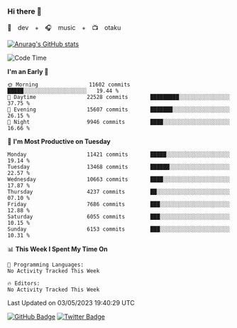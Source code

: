 ### Hi there 👋

🚀　dev　+　🎧　music　+　📺　otaku


[![Anurag's GitHub stats](https://github-readme-stats.vercel.app/api?username=koheitasaka&count_private=true&show_icons=true&theme=monokai)](https://github.com/koheitasaka/github-readme-stats)

<!--START_SECTION:waka-->
![Code Time](http://img.shields.io/badge/Code%20Time-1%2C161%20hrs%2023%20mins-blue)

**I'm an Early 🐤** 

```text
🌞 Morning                11602 commits       █████░░░░░░░░░░░░░░░░░░░░   19.44 % 
🌆 Daytime                22528 commits       █████████░░░░░░░░░░░░░░░░   37.75 % 
🌃 Evening                15607 commits       ███████░░░░░░░░░░░░░░░░░░   26.15 % 
🌙 Night                  9946 commits        ████░░░░░░░░░░░░░░░░░░░░░   16.66 % 
```
📅 **I'm Most Productive on Tuesday** 

```text
Monday                   11421 commits       █████░░░░░░░░░░░░░░░░░░░░   19.14 % 
Tuesday                  13468 commits       ██████░░░░░░░░░░░░░░░░░░░   22.57 % 
Wednesday                10663 commits       ████░░░░░░░░░░░░░░░░░░░░░   17.87 % 
Thursday                 4237 commits        ██░░░░░░░░░░░░░░░░░░░░░░░   07.10 % 
Friday                   7686 commits        ███░░░░░░░░░░░░░░░░░░░░░░   12.88 % 
Saturday                 6055 commits        ███░░░░░░░░░░░░░░░░░░░░░░   10.15 % 
Sunday                   6153 commits        ███░░░░░░░░░░░░░░░░░░░░░░   10.31 % 
```


📊 **This Week I Spent My Time On** 

```text
💬 Programming Languages: 
No Activity Tracked This Week

🔥 Editors: 
No Activity Tracked This Week
```


 Last Updated on 03/05/2023 19:40:29 UTC
<!--END_SECTION:waka-->

[![GitHub Badge](https://img.shields.io/badge/GitHub-100000?style=for-the-badge&logo=github&logoColor=white)](https://github.com/koheitasaka)
[![Twitter Badge](https://img.shields.io/badge/Twitter-1DA1F2?style=for-the-badge&logo=twitter&logoColor=white)](https://twitter.com/sleep_asleep_)
